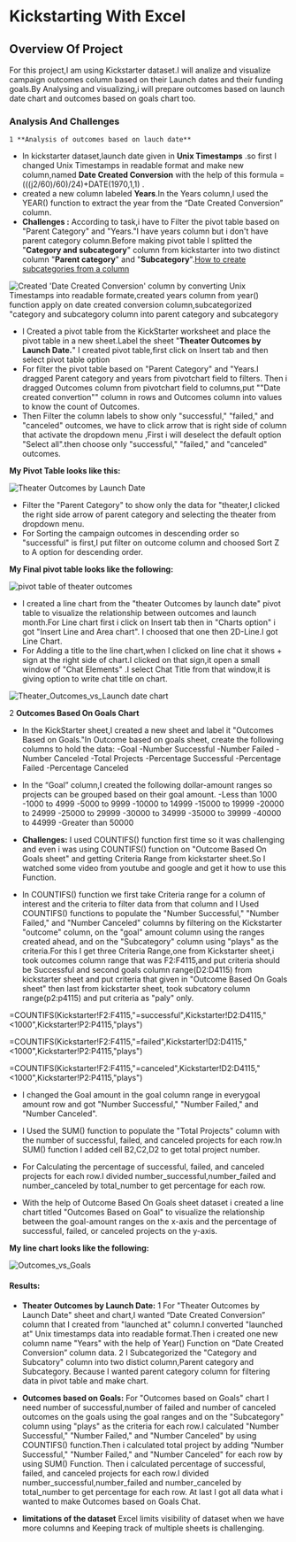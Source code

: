 # Kickstarting With Excel
## Overview Of Project
For this project,I am using Kickstarter dataset.I will analize and visualize campaign outcomes column based on their Launch dates and their funding goals.By Analysing and visualizing,i will prepare outcomes based on launch date chart and outcomes based on goals chart too.
### Analysis And Challenges
    1 **Analysis of outcomes based on lauch date**
* In kickstarter dataset,launch date given in **Unix Timestamps** .so first I changed Unix Timestamps in readable format and make new column,named **Date Created Conversion** with the help of this formula =(((j2/60)/60)/24)+DATE(1970,1,1) .
* created a new column labeled **Years**.In the Years column,I used the YEAR() function to extract the year from the “Date Created Conversion” column.
* **Challenges :**  According to task,i have to Filter the pivot table based on "Parent Category" and "Years."I have years column but i don't have parent category column.Before making pivot table I splitted the "**Category and subcategory**" column from kickstarter into two distinct column "**Parent category**" and "**Subcategory**".[How to create subcategories from a column](https://courses.bootcampspot.com/courses/779/pages/1-dot-3-1-pivoting-toward-success?module_item_id=299719)


![Created 'Date Created Conversion' column by converting Unix Timestamps into readable formate,created years column from year() function apply on date created conversion column,subcategorized "category and subcategory column into parent category and subcategory](https://user-images.githubusercontent.com/90277142/133908588-193ebc74-6125-4c40-a8b5-6288909ad013.png)

* I Created a pivot table from the KickStarter worksheet and place the pivot table in a new sheet.Label the sheet "**Theater Outcomes by Launch Date.**" I created pivot table,first click on Insert tab and then select pivot table option
* For filter the pivot table based on "Parent Category" and "Years.I dragged Parent category and years from pivotchart field to filters. Then i dragged Outcomes column from pivotchart field to columns,put ""Date created convertion"" column in rows and Outcomes column into values to know the count of Outcomes.
* Then Filter the column labels to show only "successful," "failed," and "canceled" outcomes, we have to click arrow that is right side of column that activate the dropdown menu ,First i will deselect the default option "Select all".then choose only "successful," "failed," and "canceled" outcomes.

**My Pivot Table looks like this:**

![Theater Outcomes by Launch Date](https://user-images.githubusercontent.com/90277142/133909557-6ae02527-7c99-41e2-b9c7-6ec1f7f6ac43.png)


* Filter the "Parent Category" to show only the data for "theater,I clicked the right side arrow of parent category and selecting the theater from dropdown menu.
* For Sorting the campaign outcomes in descending order so "successful" is first,I put filter on outcome column and choosed Sort Z to A option for descending order.

**My Final pivot table looks like the following:**

![pivot table of theater outcomes](https://user-images.githubusercontent.com/90277142/133909885-d27e8366-fe5a-4fc0-b948-4f6bf68dc6d1.png)

* I created a line chart from the "theater Outcomes by launch date" pivot table to visualize the relationship between outcomes and launch month.For Line chart first i click on    Insert tab then in "Charts option" i got "Insert Line and Area chart". I choosed that one then 2D-Line.I got Line Chart. 
* For Adding a title to the line chart,when I clicked on line chat it shows + sign at the right side of chart.I clicked on that sign,it open a small window of "Chat Elements" .I select Chat Title from that window,it is giving option to write chat title on chart.

![Theater_Outcomes_vs_Launch date chart](https://user-images.githubusercontent.com/90277142/133910375-b351b082-e3fb-4b1e-b620-41b2ffcc63ad.png)

2   **Outcomes Based On Goals Chart**
* In the KickStarter sheet,I created a new sheet and label it "Outcomes Based on Goals."In Outcome based on goals sheet, create the following columns to hold the data:
    -Goal
    -Number Successful
    -Number Failed
    -Number Canceled
    -Total Projects
    -Percentage Successful
    -Percentage Failed
    -Percentage Canceled
* In the “Goal” column,I created the following dollar-amount ranges so projects can be grouped based on their goal amount. 
    -Less than 1000
    -1000 to 4999
    -5000 to 9999
    -10000 to 14999
    -15000 to 19999
    -20000 to 24999
    -25000 to 29999
    -30000 to 34999
    -35000 to 39999
    -40000 to 44999
    -Greater than 50000
    
* **Challenges:** I used COUNTIFS() function first time so it was challenging and even i was using COUNTIFS() function on "Outcome Based On Goals sheet" and getting Criteria Range from kickstarter sheet.So I watched some video from youtube and google and get it how to use this Function.
* In COUNTIFS() function we first take Criteria range for a column of interest and the criteria to filter data from that column and I Used COUNTIFS() functions to populate the "Number Successful," "Number Failed," and "Number Canceled" columns by filtering on the Kickstarter "outcome" column, on the "goal" amount column using the ranges created ahead, and on the "Subcategory" column using "plays" as the criteria.For this I get three Criteria Range,one from Kickstarter sheet,i took outcomes column range that was F2:F4115,and put criteria should be Successful and second goals column range(D2:D4115) from kickstarter sheet and put criteria that given in "Outcome Based On Goals sheet" then last from kickstarter sheet, took subcatory column range(p2:p4115) and put criteria as "paly" only.

=COUNTIFS(Kickstarter!F2:F4115,"=successful",Kickstarter!D2:D4115,"<1000",Kickstarter!P2:P4115,"plays")

=COUNTIFS(Kickstarter!F2:F4115,"=failed",Kickstarter!D2:D4115,"<1000",Kickstarter!P2:P4115,"plays")

=COUNTIFS(Kickstarter!F2:F4115,"=canceled",Kickstarter!D2:D4115,"<1000",Kickstarter!P2:P4115,"plays")

* I changed the Goal amount in the goal column range in everygoal amount row and got "Number Successful," "Number Failed," and "Number Canceled".

* I Used the SUM() function to populate the "Total Projects" column with the number of successful, failed, and canceled projects for each row.In SUM() function I added cell B2,C2,D2 to get total project number.
* For Calculating the percentage of successful, failed, and canceled projects for each row.I divided number_successful,number_failed and number_canceled by total_number to get percentage for each row.
* With the help of Outcome Based On Goals sheet dataset i created a line chart titled "Outcomes Based on Goal" to visualize the relationship between the goal-amount ranges on the x-axis and the percentage of successful, failed, or canceled projects on the y-axis.

**My line chart looks like the following:** 

![Outcomes_vs_Goals](https://user-images.githubusercontent.com/90277142/133913699-9f932948-48c4-4a69-b6a3-b7b1fa21f0b3.png)

#### Results:
* **Theater Outcomes by Launch Date:**
      1 For "Theater Outcomes by Launch Date" sheet and chart,I wanted “Date Created Conversion” column that I created from "launched at" column.I converted "launched at" Unix timestamps data into readable format.Then i created one new column name "Years" with the help of Year() Function on “Date Created Conversion” column data.
      2 I Subcategorized the "Category and Subcatory" column into two distict column,Parent category and Subcategory. Because I wanted parent category column for filtering data in pivot table and make chart.
 
* **Outcomes based on Goals:**
      For "Outcomes based on Goals" chart I need number of successful,number of failed and number of canceled outcomes on the goals using the goal ranges and on the "Subcategory" column using "plays" as the criteria for each row.I calculated "Number Successful," "Number Failed," and "Number Canceled" by using COUNTIFS() function.Then i calculated total project by adding "Number Successful," "Number Failed," and "Number Canceled" for each row by using SUM() Function. Then i calculated percentage of successful, failed, and canceled projects for each row.I divided number_successful,number_failed and number_canceled by total_number to get percentage for each row. At last I got all data what i wanted to make Outcomes based on Goals Chat.

* **limitations of the dataset**
Excel limits visibility of dataset when we have more columns and Keeping track of multiple sheets is challenging.


 
 
    
   

